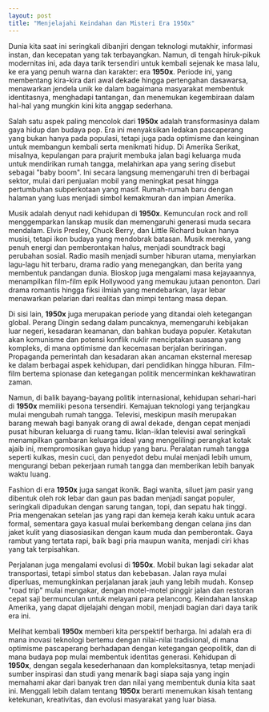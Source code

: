 ```yaml
---
layout: post
title: "Menjelajahi Keindahan dan Misteri Era 1950x"
---
```


Dunia kita saat ini seringkali dibanjiri dengan teknologi mutakhir, informasi instan, dan kecepatan yang tak terbayangkan. Namun, di tengah hiruk-pikuk modernitas ini, ada daya tarik tersendiri untuk kembali sejenak ke masa lalu, ke era yang penuh warna dan karakter: era **1950x**. Periode ini, yang membentang kira-kira dari awal dekade hingga pertengahan dasawarsa, menawarkan jendela unik ke dalam bagaimana masyarakat membentuk identitasnya, menghadapi tantangan, dan menemukan kegembiraan dalam hal-hal yang mungkin kini kita anggap sederhana.

Salah satu aspek paling mencolok dari **1950x** adalah transformasinya dalam gaya hidup dan budaya pop. Era ini menyaksikan ledakan pascaperang yang bukan hanya pada populasi, tetapi juga pada optimisme dan keinginan untuk membangun kembali serta menikmati hidup. Di Amerika Serikat, misalnya, kepulangan para prajurit membuka jalan bagi keluarga muda untuk mendirikan rumah tangga, melahirkan apa yang sering disebut sebagai "baby boom". Ini secara langsung memengaruhi tren di berbagai sektor, mulai dari penjualan mobil yang meningkat pesat hingga pertumbuhan subperkotaan yang masif. Rumah-rumah baru dengan halaman yang luas menjadi simbol kemakmuran dan impian Amerika.

Musik adalah denyut nadi kehidupan di **1950x**. Kemunculan rock and roll menggemparkan lanskap musik dan memengaruhi generasi muda secara mendalam. Elvis Presley, Chuck Berry, dan Little Richard bukan hanya musisi, tetapi ikon budaya yang mendobrak batasan. Musik mereka, yang penuh energi dan pemberontakan halus, menjadi soundtrack bagi perubahan sosial. Radio masih menjadi sumber hiburan utama, menyiarkan lagu-lagu hit terbaru, drama radio yang menegangkan, dan berita yang membentuk pandangan dunia. Bioskop juga mengalami masa kejayaannya, menampilkan film-film epik Hollywood yang memukau jutaan penonton. Dari drama romantis hingga fiksi ilmiah yang mendebarkan, layar lebar menawarkan pelarian dari realitas dan mimpi tentang masa depan.

Di sisi lain, **1950x** juga merupakan periode yang ditandai oleh ketegangan global. Perang Dingin sedang dalam puncaknya, memengaruhi kebijakan luar negeri, kesadaran keamanan, dan bahkan budaya populer. Ketakutan akan komunisme dan potensi konflik nuklir menciptakan suasana yang kompleks, di mana optimisme dan kecemasan berjalan beriringan. Propaganda pemerintah dan kesadaran akan ancaman eksternal meresap ke dalam berbagai aspek kehidupan, dari pendidikan hingga hiburan. Film-film bertema spionase dan ketegangan politik mencerminkan kekhawatiran zaman.

Namun, di balik bayang-bayang politik internasional, kehidupan sehari-hari di **1950x** memiliki pesona tersendiri. Kemajuan teknologi yang terjangkau mulai mengubah rumah tangga. Televisi, meskipun masih merupakan barang mewah bagi banyak orang di awal dekade, dengan cepat menjadi pusat hiburan keluarga di ruang tamu. Iklan-iklan televisi awal seringkali menampilkan gambaran keluarga ideal yang mengelilingi perangkat kotak ajaib ini, mempromosikan gaya hidup yang baru. Peralatan rumah tangga seperti kulkas, mesin cuci, dan penyedot debu mulai menjadi lebih umum, mengurangi beban pekerjaan rumah tangga dan memberikan lebih banyak waktu luang.

Fashion di era **1950x** juga sangat ikonik. Bagi wanita, siluet jam pasir yang dibentuk oleh rok lebar dan gaun pas badan menjadi sangat populer, seringkali dipadukan dengan sarung tangan, topi, dan sepatu hak tinggi. Pria mengenakan setelan jas yang rapi dan kemeja kerah kaku untuk acara formal, sementara gaya kasual mulai berkembang dengan celana jins dan jaket kulit yang diasosiasikan dengan kaum muda dan pemberontak. Gaya rambut yang tertata rapi, baik bagi pria maupun wanita, menjadi ciri khas yang tak terpisahkan.

Perjalanan juga mengalami evolusi di **1950x**. Mobil bukan lagi sekadar alat transportasi, tetapi simbol status dan kebebasan. Jalan raya mulai diperluas, memungkinkan perjalanan jarak jauh yang lebih mudah. Konsep "road trip" mulai mengakar, dengan motel-motel pinggir jalan dan restoran cepat saji bermunculan untuk melayani para pelancong. Keindahan lanskap Amerika, yang dapat dijelajahi dengan mobil, menjadi bagian dari daya tarik era ini.

Melihat kembali **1950x** memberi kita perspektif berharga. Ini adalah era di mana inovasi teknologi bertemu dengan nilai-nilai tradisional, di mana optimisme pascaperang berhadapan dengan ketegangan geopolitik, dan di mana budaya pop mulai membentuk identitas generasi. Kehidupan di **1950x**, dengan segala kesederhanaan dan kompleksitasnya, tetap menjadi sumber inspirasi dan studi yang menarik bagi siapa saja yang ingin memahami akar dari banyak tren dan nilai yang membentuk dunia kita saat ini. Menggali lebih dalam tentang **1950x** berarti menemukan kisah tentang ketekunan, kreativitas, dan evolusi masyarakat yang luar biasa.
